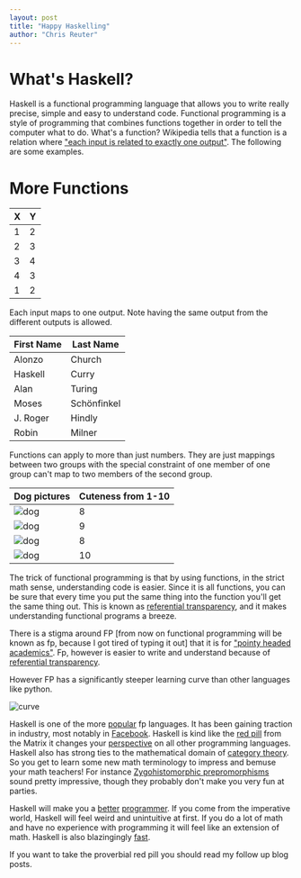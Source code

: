 ```yaml
---
layout: post
title: "Happy Haskelling"
author: "Chris Reuter"
---
```


# What's Haskell?

Haskell is a functional programming language that allows you to write really precise, simple and easy to understand code. Functional programming is a style of programming that combines functions together in order to tell the computer what to do. What's a function? Wikipedia tells that a function is a relation where ["each input is related to exactly one output"](https://en.wikipedia.org/wiki/Function_(mathematics)). The following are some examples.

# More Functions

| X | Y |
| --- | --- |
| 1 | 2 |
| 2 | 3 |
| 3 | 4 |
| 4 | 3 |
| 1 | 2 |

Each input maps to one output. Note having the same output from the different outputs is allowed.

| First Name | Last Name |
| --- | --- |
| Alonzo | Church |
| Haskell | Curry |
| Alan | Turing |
| Moses | Schönfinkel |
| J. Roger | Hindly |
| Robin | Milner |


Functions can apply to more than just numbers. They are just mappings between two groups with the special constraint of one member of one group can't map to two members of the second group.

| Dog pictures | Cuteness from 1-10 |
| --- | --- |
| ![dog](http://cdn3-www.dogtime.com/assets/uploads/gallery/goldador-dog-breed-pictures/puppy-1.jpg ) | 8 |
| ![dog](http://static.ddmcdn.com/en-us/apl/breedselector/images/breed-selector/dogs/breeds/bernese-mountain-dog_03_lg.jpg)| 9 |
| ![dog](http://cdn2-www.dogtime.com/assets/uploads/2011/01/file_23020_dachshund-dog-breed.jpg) | 8 |
| ![dog](https://vetstreet.brightspotcdn.com/dims4/default/79f1bd2/2147483647/crop/0x0%2B0%2B0/resize/645x380/quality/90/?url=https%3A%2F%2Fvetstreet-brightspot.s3.amazonaws.com%2F83%2F9e8de0a7f411e0a0d50050568d634f%2Ffile%2FPembroke-Welsh-Corgi-3-645mk62711.jpg) | 10 |

The trick of functional programming is that by using functions, in the strict math sense, understanding code is easier. Since it is all functions, you can be sure that every time you put the same thing into the function you'll get the same thing out. This is known as [referential transparency](https://wiki.haskell.org/Referential_transparency), and it makes understanding functional programs a breeze.

There is a stigma around FP [from now on functional programming will be known as fp, because I got tired of typing it out] that it is for ["pointy headed academics"](https://en.wikipedia.org/wiki/Simon_Peyton_Jones). Fp, however is easier to write and understand because of [referential transparency](https://wiki.haskell.org/Referential_transparency).

However FP has a significantly steeper learning curve than other languages like python.

![curve](http://i.imgur.com/TTBBeJs.jpg)

Haskell is one of the more [popular](https://insights.stackoverflow.com/survey/2017#technology) fp languages. It has been gaining traction in industry, most notably in [Facebook](https://code.facebook.com/posts/745068642270222/fighting-spam-with-haskell/). Haskell is kind like the [red pill](https://en.wikipedia.org/wiki/Red_pill_and_blue_pill) from the Matrix it changes your [perspective](https://stackoverflow.com/questions/775726/whats-the-fuss-about-haskell) on all other programming languages. Haskell also has strong ties to the mathematical domain of [category theory](https://bartoszmilewski.com/2014/10/28/category-theory-for-programmers-the-preface/). So you get to learn some new math terminology to impress and bemuse your math teachers! For instance [Zygohistomorphic prepromorphisms](https://wiki.haskell.org/Zygohistomorphic_prepromorphisms) sound pretty impressive, though they probably don't make you very fun at parties.

Haskell will make you a [better](https://www.reddit.com/r/haskell/comments/3absc6/how_did_haskell_make_you_a_better_programmer/) [programmer](http://dubhrosa.blogspot.co.uk/2012/12/lessons-learning-haskell.html?m=1). If you come from the imperative world, Haskell will feel weird and unintuitive at first. If you do a lot of math and have no experience with programming it will feel like an extension of math. Haskell is also blazingingly [fast](https://stackoverflow.com/questions/35027952/why-is-haskell-ghc-so-darn-fast).

If you want to take the proverbial red pill you should read my follow up blog posts.


